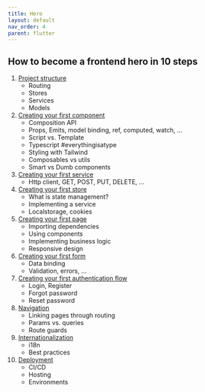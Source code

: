 ```yaml
---
title: Hero
layout: default
nav_order: 4
parent: flutter
---
```


## How to become a frontend hero in 10 steps

1. [Project structure](https://github.com/maltsavkiryl/thefrontendbible/blob/main/project-structure.md)
    - Routing
    - Stores
    - Services
    - Models
2. [Creating your first component]()
    - Composition API
    - Props, Emits, model binding, ref, computed, watch, ...
    - Script vs. Template
    - Typescript #everythingisatype
    - Styling with Tailwind
    - Composables vs utils
    - Smart vs Dumb components
3. [Creating your first service]()
    - Http client, GET, POST, PUT, DELETE, ...
4. [Creating your first store]()
    - What is state management?
    - Implementing a service
    - Localstorage, cookies
5. [Creating your first page]()
    - Importing dependencies
    - Using components
    - Implementing business logic
    - Responsive design
6. [Creating your first form]()
    - Data binding
    - Validation, errors, ...
7. [Creating your first authentication flow]()
    - Login, Register
    - Forgot password
    - Reset password
8. [Navigation]()
    - Linking pages through routing
    - Params vs. queries
    - Route guards
9. [Internationalization]()
    - i18n
    - Best practices
10. [Deployment]()
    - CI/CD
    - Hosting
    - Environments


